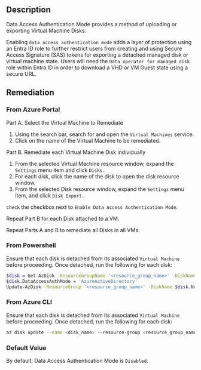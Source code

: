 ## Description

Data Access Authentication Mode provides a method of uploading or exporting Virtual Machine Disks.

Enabling `data access authentication mode` adds a layer of protection using an Entra ID role to further restrict users from creating and using Secure Access Signature (SAS) tokens for exporting a detached managed disk or virtual machine state. Users will need the `Data operator for managed disk` role within Entra ID in order to download a VHD or VM Guest state using a secure URL.

## Remediation

### From Azure Portal

Part A. Select the Virtual Machine to Remediate
1. Using the search bar, search for and open the `Virtual Machines` service.
2. Click on the name of the Virtual Machine to be remediated.

Part B. Remediate each Virtual Machine Disk individually
1. From the selected Virtual Machine resource window, expand the `Settings` menu item and click `Disks.`
2. For each disk, click the name of the disk to open the disk resource window.
3. From the selected Disk resource window, expand the `Settings` menu item, and click `Disk Export.`

`check` the checkbox next to `Enable Data Access Authentication Mode`.

Repeat Part B for each Disk attached to a VM.

Repeat Parts A and B to remediate all Disks in all VMs.

### From Powershell

Ensure that each disk is detached from its associated `Virtual Machine` before proceeding. Once detached, run the following for each disk:

```bash
$disk = Get-AzDisk -ResourceGroupName '<resource_group_name>' -DiskName '<disk_name>'
$disk.DataAccessAuthMode = 'AzureActiveDirectory'
Update-AzDisk -ResourceGroup '<resource_group_name>' -DiskName $disk.Name -Disk $disk
```

### From Azure CLI

Ensure that each disk is detached from its associated `Virtual Machine` before proceeding. Once detached, run the following for each disk:

```bash
az disk update --name <disk_name> --resource-group <resource_group_name> --data-access-auth-mode AzureActiveDirectory
```

### Default Value

By default, Data Access Authentication Mode is `Disabled`.
